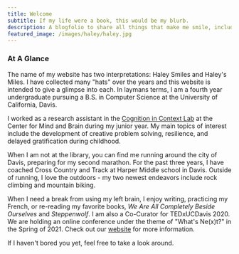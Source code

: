 ```yaml
---
title: Welcome
subtitle: If my life were a book, this would be my blurb.
description: A blogfolio to share all things that make me smile, including running many miles
featured_image: /images/haley/haley.jpg
---
```


### At A Glance
The name of my website has two interpretations: Haley Smiles and Haley's Miles. I have collected many "hats" over the years and this website is intended to give a glimpse into each. In laymans terms, I am a fourth year undergraduate pursuing a B.S. in Computer Science at the University of California, Davis.

I worked as a research assistant in the [Cognition in Context Lab](https://cognitionincontext.ucdavis.edu) at the Center for Mind and Brain during my junior year. My main topics of interest include the development of creative problem solving, resilience, and delayed gratification during childhood.

When I am not at the library, you can find me running around the city of Davis, preparing for my second marathon. For the past three years, I have coached Cross Country and Track at Harper Middle school in Davis. Outside of running, I love the outdoors - my two newest endeavors include rock climbing and mountain biking.

When I need a break from using my left brain, I enjoy writing, practicing my French, or re-reading my favorite books, *We Are All Completely Beside Ourselves* and *Steppenwolf*. I am also a Co-Curator for TEDxUCDavis 2020. We are holding an online conference under the theme of "What's Ne(x)t?" in the Spring of 2021. Check out our [website](http://www.tedxucdavis.org) for more information.

If I haven't bored you yet, feel free to take a look around.